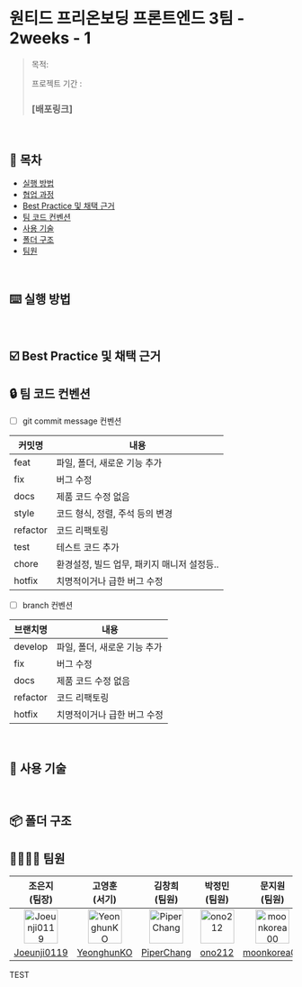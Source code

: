 # 원티드 프리온보딩 프론트엔드 3팀 - 2weeks - 1

> 목적:
>
> 프로젝트 기간 :
>
> ### [배포링크]

</br>

## 📖 목차

- [실행 방법](#%EF%B8%8F-실행-방법)
- [협업 과정](#-협업-과정)
- [Best Practice 및 채택 근거](#%EF%B8%8F-best-practice-및-채택-근거)
- [팀 코드 컨벤션](#-팀-코드-컨벤션)
- [사용 기술](#-사용-기술)
- [폴더 구조](#폴더-구조)
- [팀원](#-팀원)

</br>

## ⌨️ 실행 방법

</br>

## ☑️ Best Practice 및 채택 근거

## 🔒 팀 코드 컨벤션

- [ ] git commit message 컨벤션

| 커밋명   | 내용                                        |
| -------- | ------------------------------------------- |
| feat     | 파일, 폴더, 새로운 기능 추가                |
| fix      | 버그 수정                                   |
| docs     | 제품 코드 수정 없음                         |
| style    | 코드 형식, 정렬, 주석 등의 변경             |
| refactor | 코드 리팩토링                               |
| test     | 테스트 코드 추가                            |
| chore    | 환경설정, 빌드 업무, 패키지 매니저 설정등.. |
| hotfix   | 치명적이거나 급한 버그 수정                 |

- [ ] branch 컨벤션

| 브랜치명 | 내용                         |
| -------- | ---------------------------- |
| develop  | 파일, 폴더, 새로운 기능 추가 |
| fix      | 버그 수정                    |
| docs     | 제품 코드 수정 없음          |
| refactor | 코드 리팩토링                |
| hotfix   | 치명적이거나 급한 버그 수정  |

</br>

## 🔨 사용 기술

</br>

## 📦 폴더 구조

## 👨‍👩‍👧‍👦 팀원

|                                               조은지<br/>(팀장)                                                |                                               고영훈<br/>(서기)                                               |                                               김창희<br/>(팀원)                                               |                                             박정민<br/>(팀원)                                             |                                               문지원<br/>(팀원)                                                |                                               이상민<br/>(팀원)                                                |                                               이지원<br/>(팀원)                                               |                                           조수진<br/>(팀원)                                            |
| :------------------------------------------------------------------------------------------------------------: | :-----------------------------------------------------------------------------------------------------------: | :-----------------------------------------------------------------------------------------------------------: | :-------------------------------------------------------------------------------------------------------: | :------------------------------------------------------------------------------------------------------------: | :------------------------------------------------------------------------------------------------------------: | :-----------------------------------------------------------------------------------------------------------: | :----------------------------------------------------------------------------------------------------: |
| <img src="https://avatars.githubusercontent.com/u/95282989?s=96&v=4" alt="Joeunji0119" width="60" height="60"> | <img src="https://avatars.githubusercontent.com/u/65995664?s=96&v=4" alt="YeonghunKO" width="60" height="60"> | <img src="https://avatars.githubusercontent.com/u/45018724?s=96&v=4" alt="PiperChang" width="60" height="60"> | <img src="https://avatars.githubusercontent.com/u/55550034?s=96&v=4" alt="ono212" width="60" height="60"> | <img src="https://avatars.githubusercontent.com/u/78708082?s=96&v=4" alt="moonkorea00" width="60" height="60"> | <img src="https://avatars.githubusercontent.com/u/28257740?s=96&v=4" alt="dltkdals224" width="60" height="60"> | <img src="https://avatars.githubusercontent.com/u/86206374?s=96&v=4" alt="365supprot" width="60" height="60"> | <img src="https://avatars.githubusercontent.com/u/110365677?v=4" alt="suzz-in" width="60" height="60"> |
|                                 [Joeunji0119](https://github.com/Joeunji0119)                                  |                                  [YeonghunKO](https://github.com/YeonghunKO)                                  |                                  [PiperChang](https://github.com/PiperChang)                                  |                                    [ono212](https://github.com/ono212)                                    |                                 [moonkorea00](https://github.com/moonkorea00)                                  |                                 [dltkdals224](https://github.com/dltkdals224)                                  |                                  [365support](https://github.com/365support)                                  |                                 [suzz-in](https://github.com/suzz-in)                                  |

TEST

